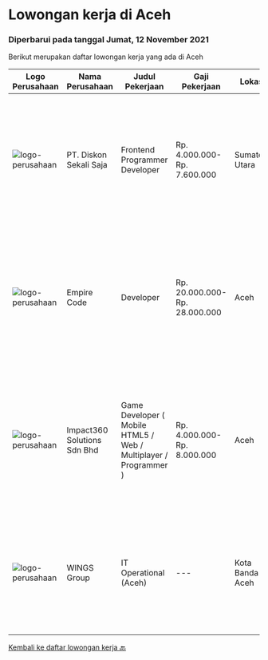 
  # Lowongan kerja di Aceh

  ### Diperbarui pada tanggal Jumat, 12 November 2021

  Berikut merupakan daftar lowongan kerja yang ada di Aceh

  |Logo Perusahaan | Nama Perusahaan | Judul Pekerjaan | Gaji Pekerjaan | Lokasi | Deskripsi | Tanggal diunggah | Pranala |
  | -------------- | --------------- | --------------- | --------- | --------- | -------------- | ------- | ----------- |
  |![logo-perusahaan](https://image-service-cdn.seek.com.au/37da413d1d78b985b44db2cacac2517bee9e42db/ee4dce1061f3f616224767ad58cb2fc751b8d2dc)|PT. Diskon Sekali Saja|Frontend Programmer Developer|Rp. 4.000.000-Rp. 7.600.000|Sumatera Utara|# Paham php dan web development# Memiliki Team work effort# Kami memberikan benefit saham (esop) di perusahaan kami untuk kandidat yang tepat#...|Senin, 08 November 2021|https://www.jobstreet.co.id/id/job/frontend-programmer-developer-3681730?token=0~c68bf614-768b-4217-8eb9-656d9aae1389&sectionRank=1&jobId=jobstreet-id-job-3681730|
|![logo-perusahaan](https://image-service-cdn.seek.com.au/4acdae45a7bbcef02eb3791896fc5fee3b688178/ee4dce1061f3f616224767ad58cb2fc751b8d2dc)|Empire Code|Developer|Rp. 20.000.000-Rp. 28.000.000|Aceh|Job Description We are looking for an experienced developer to help on develop the software and tools based on client needs and business objectives....|Jumat, 05 November 2021|https://www.jobstreet.co.id/id/job/developer-8922411/origin/sg?token=0~c68bf614-768b-4217-8eb9-656d9aae1389&sectionRank=2&jobId=jobstreet-sg-job-8922411|
|![logo-perusahaan](https://image-service-cdn.seek.com.au/06b729438205195a03d4bcec08ce1ddd5d9c1576/ee4dce1061f3f616224767ad58cb2fc751b8d2dc)|Impact360 Solutions Sdn Bhd|Game Developer ( Mobile HTML5 / Web / Multiplayer / Programmer )|Rp. 4.000.000-Rp. 8.000.000|Aceh|We are hiring remote HTML5 game developers from all parts of Indonesia. If you have real experience building HTML5 games or applications, you're...|Senin, 01 November 2021|https://www.jobstreet.co.id/id/job/game-developer-mobile-html5-web-multiplayer-programmer-4711885/origin/my?token=0~c68bf614-768b-4217-8eb9-656d9aae1389&sectionRank=3&jobId=jobstreet-my-job-4711885|
|![logo-perusahaan](https://image-service-cdn.seek.com.au/138dbc9a784a2fd52dce556bcdfc9ce524875019/ee4dce1061f3f616224767ad58cb2fc751b8d2dc)|WINGS Group|IT Operational (Aceh)|---|Kota Banda Aceh|Uraian pekerjaan:  Menganalisa hardware dan software yang dibutuhkan di Distribution Center Melakukan troubleshoot hardware dan software di...|Jumat, 15 Oktober 2021|https://www.jobstreet.co.id/id/job/it-operational-aceh-3660074?token=0~c68bf614-768b-4217-8eb9-656d9aae1389&sectionRank=4&jobId=jobstreet-id-job-3660074|


  [Kembali ke daftar lowongan kerja 🔙](../README.md#daftar-lowongan-kerja)
  